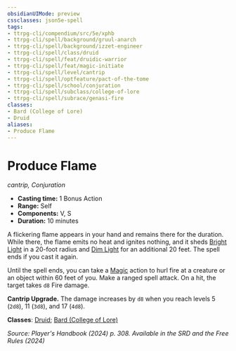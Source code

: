 ```yaml
---
obsidianUIMode: preview
cssclasses: json5e-spell
tags:
- ttrpg-cli/compendium/src/5e/xphb
- ttrpg-cli/spell/background/gruul-anarch
- ttrpg-cli/spell/background/izzet-engineer
- ttrpg-cli/spell/class/druid
- ttrpg-cli/spell/feat/druidic-warrior
- ttrpg-cli/spell/feat/magic-initiate
- ttrpg-cli/spell/level/cantrip
- ttrpg-cli/spell/optfeature/pact-of-the-tome
- ttrpg-cli/spell/school/conjuration
- ttrpg-cli/spell/subclass/college-of-lore
- ttrpg-cli/spell/subrace/genasi-fire
classes:
- Bard (College of Lore)
- Druid
aliases:
- Produce Flame
---
```

# Produce Flame
*cantrip, Conjuration*  


- **Casting time:** 1 Bonus Action
- **Range:** Self
- **Components:** V, S
- **Duration:** 10 minutes

A flickering flame appears in your hand and remains there for the duration. While there, the flame emits no heat and ignites nothing, and it sheds [Bright Light](Інструменти%20ДМ/CLI/rules/variant-rules/bright-light-xphb.md) in a 20-foot radius and [Dim Light](Інструменти%20ДМ/CLI/rules/variant-rules/dim-light-xphb.md) for an additional 20 feet. The spell ends if you cast it again.

Until the spell ends, you can take a [Magic](Інструменти%20ДМ/CLI/rules/actions.md#Magic) action to hurl fire at a creature or an object within 60 feet of you. Make a ranged spell attack. On a hit, the target takes `d8` Fire damage.

**Cantrip Upgrade.** The damage increases by `d8` when you reach levels 5 (`2d8`), 11 (`3d8`), and 17 (`4d8`).

**Classes**: [Druid](Інструменти%20ДМ/CLI/lists/list-spells-classes-druid.md); [Bard (College of Lore)](Інструменти%20ДМ/CLI/lists/list-spells-classes-college-of-lore-xphb.md "subclass=XPHB;class=XPHB")

*Source: Player's Handbook (2024) p. 308. Available in the <span title='Systems Reference Document (5.2)'>SRD</span> and the Free Rules (2024)*